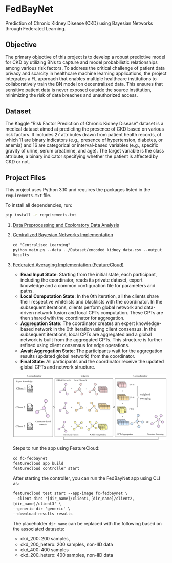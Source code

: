 # FedBayNet
Prediction of Chronic Kidney Disease (CKD) using Bayesian Networks through Federated Learning.

## Objective
The primary objective of this project is to develop a robust predictive model for CKD by utilizing BNs to capture and model probabilistic relationships among various risk factors. To address the critical challenge of patient data privacy and scarcity in healthcare machine learning applications, the project integrates a FL approach that enables multiple healthcare institutions to collaboratively train the BN model on decentralized data. This ensures that sensitive patient data is never exposed outside the source institution, minimizing the risk of data breaches and unauthorized access. 

## Dataset
The Kaggle “Risk Factor Prediction of Chronic Kidney Disease” dataset is a medical dataset aimed at predicting the presence of CKD based on various risk factors. It includes 27 attributes drawn from patient health records, of which 11 are binary indicators (e.g., presence of hypertension, diabetes, or anemia) and 16 are categorical or interval-based variables (e.g., specific gravity of urine, serum creatinine, and age). The target variable is the class attribute, a binary indicator specifying whether the patient is affected by CKD or not.

## Project Files
This project uses Python 3.10 and requires the packages listed in the `requirements.txt` file.

To install all dependencies, run:

```bash
pip install -r requirements.txt
```

1. [Data Preprocessing and Exploratory Data Analysis](./Exploratory%20Data%20Analysis)
2. [Centralized Bayesian Networks Implementation](./Centralized%20Learning)
   ```
   cd "Centralized Learning"
   python main.py --data ../Dataset/encoded_kidney_data.csv --output Results
   ```
3. [Federated Averaging Implementation (FeatureCloud)](./fc-fedbaynet)
   - **Read Input State**: Starting from the initial state, each participant, including the coordinator, reads its private dataset, expert knowledge and a common configuration file for parameters and paths.
   - **Local Computation State**: In the 0th iteration, all the clients share their respective whitelists and blacklists with the coordinator. In the subsequent iterations, clients perform global network and data-driven network fusion
     and local CPTs computation. These CPTs are then shared with the coordinator for aggregation. 
   - **Aggregation State**: The coordinator creates an expert knowledge-based network in the 0th iteration using client consensus. In the subsequent iterations, local CPTs are aggregated and a global network is built from the aggregated
     CPTs. This structure is further refined using client consensus for edge operations.
   - **Await Aggregation State**: The participants wait for the aggregation results (updated global network) from the coordinator.
   - **Final State**: All participants and the coordinator receive the updated global CPTs and network structure.
  
   <p align="center">
   <img src="fedbaynet_workflow.jpeg" alt="FedBayNet Workflow" width="600" />
   </p>

   
   Steps to run the app using FeatureCloud:
   ```
   cd fc-fedbaynet
   featurecloud app build
   featurecloud controller start
   ```
   After starting the controller, you can run the FedBayNet app using CLI as:
   ```
   featurecloud test start --app-image fc-fedbaynet \
   --client-dirs '[dir_name]/client1,[dir_name]/client2,[dir_name]/client3' \
   --generic-dir 'generic' \
   --download-results results
   ```
   The placeholder `dir_name` can be replaced with the following based on the associated datasets:
   - ckd_200: 200 samples,
   - ckd_200_hetero: 200 samples, non-IID data
   - ckd_400: 400 samples
   - ckd_200_hetero: 400 samples, non-IID data
